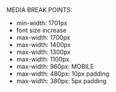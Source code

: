 MEDIA BREAK POINTS:


 - min-width: 1701px
 - font size increase
 - max-width: 1700px
 - max-width: 1400px
 - max-width: 1300px
 - max-width: 1100px
 - max-width: 960px: MOBILE
 - max-width: 480px: 10px padding
 - max-width: 380px: 5px padding

